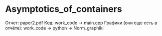 # Asymptotics_of_containers
Отчет: paper2.pdf
Код: work_code -> main.cpp
Графики (они еще есть в отчёте): work_code -> python -> Norm_graphiki
